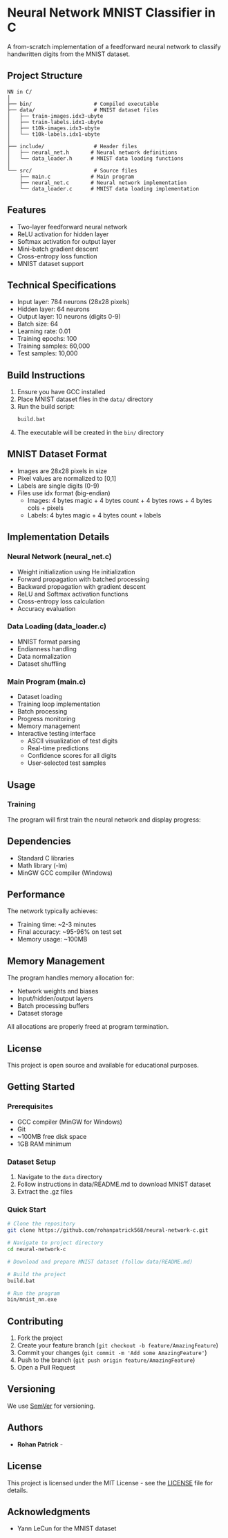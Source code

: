 # Neural Network MNIST Classifier in C

A from-scratch implementation of a feedforward neural network to classify handwritten digits from the MNIST dataset.

## Project Structure

```
NN in C/
│
├── bin/                    # Compiled executable
├── data/                   # MNIST dataset files
│   ├── train-images.idx3-ubyte
│   ├── train-labels.idx1-ubyte
│   ├── t10k-images.idx3-ubyte
│   └── t10k-labels.idx1-ubyte
│
├── include/                # Header files
│   ├── neural_net.h       # Neural network definitions
│   └── data_loader.h      # MNIST data loading functions
│
└── src/                    # Source files
    ├── main.c             # Main program
    ├── neural_net.c       # Neural network implementation
    └── data_loader.c      # MNIST data loading implementation
```

## Features

- Two-layer feedforward neural network
- ReLU activation for hidden layer
- Softmax activation for output layer
- Mini-batch gradient descent
- Cross-entropy loss function
- MNIST dataset support

## Technical Specifications

- Input layer: 784 neurons (28x28 pixels)
- Hidden layer: 64 neurons
- Output layer: 10 neurons (digits 0-9)
- Batch size: 64
- Learning rate: 0.01
- Training epochs: 100
- Training samples: 60,000
- Test samples: 10,000

## Build Instructions

1. Ensure you have GCC installed
2. Place MNIST dataset files in the `data/` directory
3. Run the build script:
   ```bash
   build.bat
   ```
4. The executable will be created in the `bin/` directory

## MNIST Dataset Format

- Images are 28x28 pixels in size
- Pixel values are normalized to [0,1]
- Labels are single digits (0-9)
- Files use idx format (big-endian)
  - Images: 4 bytes magic + 4 bytes count + 4 bytes rows + 4 bytes cols + pixels
  - Labels: 4 bytes magic + 4 bytes count + labels

## Implementation Details

### Neural Network (neural_net.c)
- Weight initialization using He initialization
- Forward propagation with batched processing
- Backward propagation with gradient descent
- ReLU and Softmax activation functions
- Cross-entropy loss calculation
- Accuracy evaluation

### Data Loading (data_loader.c)
- MNIST format parsing
- Endianness handling
- Data normalization
- Dataset shuffling

### Main Program (main.c)
- Dataset loading
- Training loop implementation
- Batch processing
- Progress monitoring
- Memory management
- Interactive testing interface
  - ASCII visualization of test digits
  - Real-time predictions
  - Confidence scores for all digits
  - User-selected test samples

## Usage

### Training
The program will first train the neural network and display progress:

## Dependencies

- Standard C libraries
- Math library (-lm)
- MinGW GCC compiler (Windows)

## Performance

The network typically achieves:
- Training time: ~2-3 minutes
- Final accuracy: ~95-96% on test set
- Memory usage: ~100MB

## Memory Management

The program handles memory allocation for:
- Network weights and biases
- Input/hidden/output layers
- Batch processing buffers
- Dataset storage

All allocations are properly freed at program termination.

## License

This project is open source and available for educational purposes.

## Getting Started

### Prerequisites
- GCC compiler (MinGW for Windows)
- Git
- ~100MB free disk space
- 1GB RAM minimum

### Dataset Setup
1. Navigate to the `data` directory
2. Follow instructions in data/README.md to download MNIST dataset
3. Extract the .gz files

### Quick Start
```bash
# Clone the repository
git clone https://github.com/rohanpatrick568/neural-network-c.git

# Navigate to project directory
cd neural-network-c

# Download and prepare MNIST dataset (follow data/README.md)

# Build the project
build.bat

# Run the program
bin/mnist_nn.exe
```

## Contributing
1. Fork the project
2. Create your feature branch (`git checkout -b feature/AmazingFeature`)
3. Commit your changes (`git commit -m 'Add some AmazingFeature'`)
4. Push to the branch (`git push origin feature/AmazingFeature`)
5. Open a Pull Request

## Versioning
We use [SemVer](http://semver.org/) for versioning.

## Authors
* **Rohan Patrick** - 

## License
This project is licensed under the MIT License - see the [LICENSE](LICENSE) file for details.

## Acknowledgments
* Yann LeCun for the MNIST dataset


